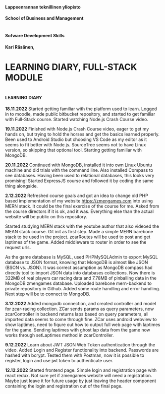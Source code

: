 #### Lappeenrannan teknillinen yliopisto ####
#### School of Business and Management ####
#
#
#### Sofware Development Skills ####
#### Kari Räsänen, <Insert student number here> ####
#
#
# LEARNING DIARY, FULL-STACK MODULE #
#
#
#### LEARNING DIARY ####

**18.11.2022**
Started getting familiar with the platform used to learn. Logged in to moodle, made public bitbucket
repository, and started to get familiar with Full-Stack course. Started watching Node.js Crash Course video.

**19.11.2022**
Finished with Node.js Crash Course video, eager to get my hands on, but trying to hold the horses
and get the basics learned properly. Been used to Android Studio but choosing VS Code as my editor
as it seems to fit better with Node.js. SourceTree seems not to have Linux version,
so skipping that optional tool. Starting getting familiar with MongoDB.

**20.11.2022**
Continued with MongoDB, installed it into own Linux Ubuntu machine and did trials with
the command line. Also installed Compass to see databases. Having been used to relational databases,
this looks very promising! Started ExpressJS course and followed it by coding the same thing alongside.

**2.12.2022**
Refreshed course goals and got an idea to change old PHP based implementation of my website
https://zmengames.com into using MERN stack. It could be the final exercise of the course for me.
Asked from the course directors if it is ok, and it was. Everything else than the actual website
will be public on this repository.

Started studying MERN stack with the youtube author that also videoed the MEAN stack course. Git init
as first step. Made a simple MERN barebone stack to be used in the project. zcarRoutes will be used
to post and get laptimes of the game. Added middleware to router in order to see the request urls.

As the game database is MySQL, used PHPMySQLAdmin to export MySQL database to JSON format, knowing
that MongoDB is almost like JSON (BSON vs. JSON). It was correct assumption as MongoDB compass had
directly tool to import JSON data into databases collections. Now there is 322MB of real players car
racing data and 7.78MB of pinballing data in the MongoDB zmengames database.
Uploaded barebone mern-backend to private repository in Github. Added some route handling and
error handling. Next step will be to connect to MongoDB.

**3.12.2022**
Added mongodb connection, and created controller and model for zcar-racing collection. ZCar sends
params as query parameters, now zcarController in backend returns laps based on query parameters, all imported
data seems to come through fine. ZCar uses android webview to show laptimes, need to fiqure out 
how to output full web page with laptimes for the game. Sending laptimes with ghost lap data from the
game now works through setLaptimes method in zcarController.

**9.12.2022**
Learn about JWT JSON Web Token authentication through the video. Added Login and Register 
functionality into backend. Passwords are hashed with bcrypt. Tested them with Postman, 
now it is possible to register, login and use jwt token to authenticate user.

**12.12.2022**
Started frontend page. Simple login and registration page with react redux. Not sure yet 
if zmengames website will need a registration. Maybe just leave it for future usage by just leaving
the header component containing the login and registration out of the final page. 

